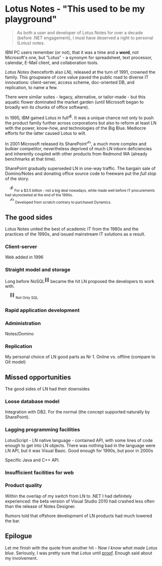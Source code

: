 # Lotus Notes - "This used to be my playground"

> As both a user and developer of Lotus Notes for over a decade (before .NET engagement), I must have deserved a right to personal (Lotus) notes.

IBM PC users remember (or not), that it was a time and a **word**, not Microsoft's one, but "Lotus" - a synonym for spreadsheet, text processor, calendar, E-Mail client, and collaboration tools.

_Lotus Notes_ (henceforth also _LN_), released at the turn of 1991, crowned the family. This groupware of core value paved the public road to diverse IT innovations: client-server, access scheme, doc-oriented DB, and replication, to name a few.

There were similar suites - legacy, alternative, or tailor-made - but this aquatic flower dominated the market garden (until Microsoft began to broadly win its chunks of office software).

In 1995, IBM gained Lotus in full<sup>:moneybag:</sup>. It was a unique chance not only to push the product family further across corporations but also to reform at least LN with the power, know-how, and technologies of the Big Blue. Mediocre efforts for the latter caused Lotus to wilt.

In 2001 Microsoft released its SharePoint<sup>:writing_hand:</sup>, a much more complex and bulkier competitor, nevertheless deprived of much LN inborn deficiencies and inherently coupled with other products from Redmond WA (already benchmarks at that time). 

SharePoint gradually superseded LN in one-way traffic. The bargain sale of Domino/Notes and donating office source code to freeware put the _full stop_ of the story. 

&nbsp;&nbsp;&nbsp;&nbsp;<sup>:moneybag:</sup> <sub>For a $3.5 billion - not a big deal nowadays, while made well before IT procurements had skyrocketed at the end of the 1990s.</sub>\
&nbsp;&nbsp;&nbsp;&nbsp;<sup>:writing_hand:</sup> <sub>Developed from scratch contrary to purchased Dynamics.</sub>

## The good sides

Lotus Notes united the best of academic IT from the 1980s and the practices of the 1990s, and issued mainstream IT solutions as a result.


### Client-server

Web added in 1996

### Straight model and storage

Long before NoSQL<sup>🙋‍♂️</sup> became the hit LN proposed the developers to work with.

&nbsp;&nbsp;&nbsp;&nbsp;<sup>🙋‍♂️</sup> <sub>Not Only SQL</sub>


### Rapid application development


### Administration

Notes/Domino

### Replication

My personal choice of LN good parts as Nr 1. 
Online vs. offline (compare to Git model)

## Missed opportunities

The good sides of LN had their downsides

### Loose database model

Integration with DB2. For the normal (the concept supported naturally by SharePoint).

### Lagging programming facilities

LotusScript - LN native language - contained API, with some lines of code enough to get into LN objects. There was nothing bad in the language were LN API, but it was Visual Basic. Good enough for 1990s, but poor in 2000s

Specific Java and C++ API.

### Insufficient facilities for web

### Product quality

Within the overlap of my switch from LN to .NET I had definitely experienced: the beta version of Visual Studio 2010 had crashed less often than the release of Notes Designer.

Rumors told that offshore development of LN products had much lowered the bar.

## Epilogue

Let me finish with the quote from another hit - _Now I know what made Lotus blue_. Seriously, I was pretty sure that _Lotus_ until [proof](https://en.wikipedia.org/wiki/Now_I_Know_What_Made_Otis_Blue). Enough said about my involvement.

